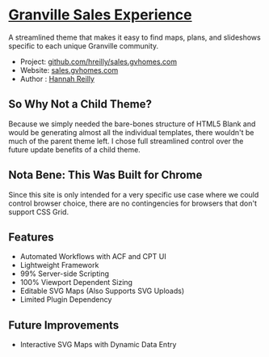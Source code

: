 # [Granville Sales Experience](https://github.com/hreilly/sales.gvhomes.com)

A streamlined theme that makes it easy to find maps, plans, and slideshows specific to each unique Granville community.

* Project: [github.com/hreilly/sales.gvhomes.com](https://github.com/hreilly/sales.gvhomes.com)
* Website: [sales.gvhomes.com](http://sales.gvhomes.com)
* Author : [Hannah Reilly](https://github.com/hreilly)

## So Why Not a Child Theme?

Because we simply needed the bare-bones structure of HTML5 Blank and would be generating almost all the individual templates, there wouldn't be much of the parent theme left. I chose full streamlined control over the future update benefits of a child theme.

## Nota Bene: This Was Built for Chrome

Since this site is only intended for a very specific use case where we could control browser choice, there are no contingencies for browsers that don't support CSS Grid.

## Features
* Automated Workflows with ACF and CPT UI
* Lightweight Framework
* 99% Server-side Scripting
* 100% Viewport Dependent Sizing
* Editable SVG Maps (Also Supports SVG Uploads)
* Limited Plugin Dependency

## Future Improvements
* Interactive SVG Maps with Dynamic Data Entry
